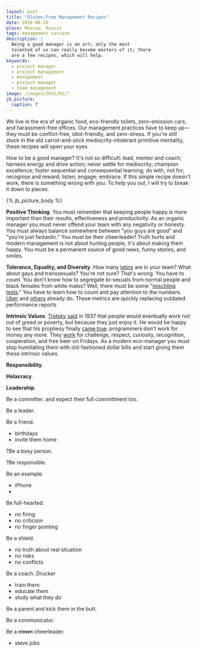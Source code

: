 ```yaml
---
layout: post
title: "Gluten-Free Management Recipes"
date: 2016-06-20
place: Moscow, Russia
tags: management sarcasm
description: |
  Being a good manager is an art; only the most
  talented of us can really become masters of it; there
  are a few recipes, which will help.
keywords:
  - project manager
  - project management
  - management
  - project manager
  - team management
image: /images/2015/03/?
jb_picture:
  caption: ?
---
```


We live in the era of organic food, eco-friendly toilets, zero-emission cars,
and harassment-free offices. Our management practices have to keep up&mdash;they
must be conflict-free, idiot-friendly, and zero-stress. If you're still
stuck in the old carrot-and-stick mediocrity-intolerant primitive mentality,
these recipes will open your eyes.


How to be a good manager?
It's not so difficult:
lead, mentor and coach;
harness energy and drive action;
never settle for mediocrity;
champion excellence;
foster sequential and consequential learning;
do with, not for;
recognise and reward;
listen;
engage;
embrace.
If this simple recipe doesn't work, there is something wrong with you.
To help you out, I will try to break it down to pieces.

<!--more-->

{% jb_picture_body %}

**Positive Thinking**.
You must remember that keeping people happy
is more important than their results, effectiveness and productivity.
As an organic manager you must never offend your team with any
negativity or honesty. You must always balance somewhere between
"you guys are good" and "you're just fantastic." You must be their cheerleader!
Truth hurts and modern management is not about hurting people, it's about
making them happy. You must be a permanent source of good news, funny
stories, and smiles.

**Tolerance, Equality, and Diversity**.
How many [latinx](http://www.huffingtonpost.com/entry/why-people-are-using-the-term-latinx_us_57753328e4b0cc0fa136a159)
are in your team? What about gays and transsexuals?
You're not sure? That's wrong. You have to count. You don't know how to
segregate bi-sexuals from normal people and black females from white males?
Well, there must be some "[mischling tests](https://en.wikipedia.org/wiki/Mischling_Test)."
You have to learn how to count and pay attention to the numbers.
[Uber](https://techcrunch.com/2017/03/28/uber-first-diversity-report/)
and [others](https://techcrunch.com/2017/04/01/krablr-releases-first-diversity-report/)
already do. These metrics are quickly replacing outdated performance reports

**Intrinsic Values**.
[Trotsky](https://en.wikipedia.org/wiki/Leon_Trotsky)
[said](https://en.wikipedia.org/wiki/The_Revolution_Betrayed) in 1937
that people would eventually work not out of greed or poverty, but because
they just enjoy it. He would be happy to see
that his prophesy finally
[came true](https://techbeacon.com/13-ways-motivate-software-engineers):
programmers don't work for money any more.
They [work](https://www.verywell.com/what-is-intrinsic-motivation-2795385)
for challenge, respect, curiosity, recognition, cooperation, and free beer
on Fridays. As a modern eco-manager you must stop humiliating them
with old-fashioned dollar bills and start giving them these intrinsic values.

**Responsibility**.


**Holacracy**.

**Leadership**.




Be a committer. and expect their full committment too.

Be a leader.

Be a friend.
  - birthdays
  - invite them home

?Be a busy person.

?Be responsible.

Be an example.
  - iPhone
  -

Be full-hearted.
  - no firing
  - no criticism
  - no finger pointing

Be a shield.
  - no truth about real situation
  - no risks
  - no conflicts

Be a coach. Drucker
  - train them
  - educate them
  - study what they do

Be a parent and kick them in the butt.

Be a communicator.

Be a <del>clown</del> cheerleader.
  - steve jobs

